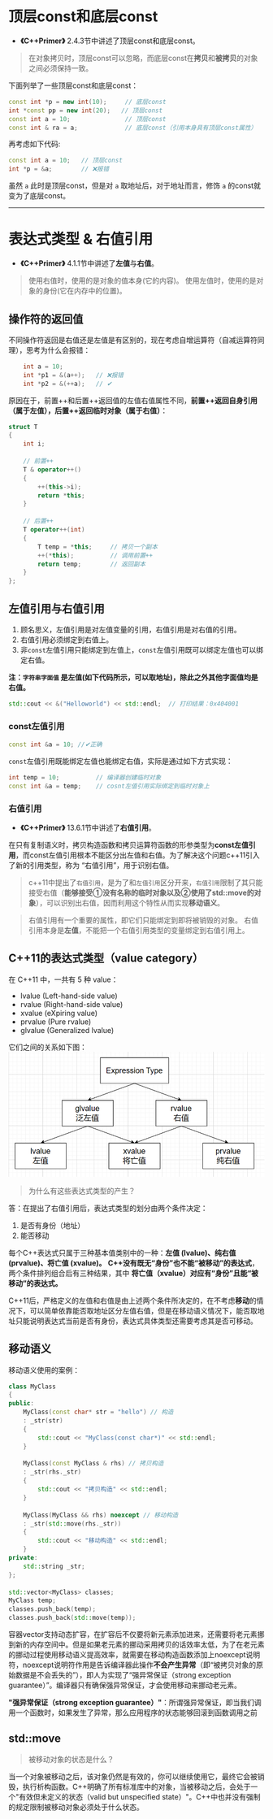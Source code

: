 #  顶层const和底层const
  
  
- **《C++Primer》** 2.4.3节中讲述了顶层const和底层const。
> 在对象拷贝时，顶层const可以忽略，而底层const在**拷贝**和**被拷贝**的对象之间必须保持一致。
  
下面列举了一些顶层const和底层const：
  
``` C++
const int *p = new int(10);     // 底层const
int *const pp = new int(20);   // 顶层const
const int a = 10;               // 顶层const
const int & ra = a;             // 底层const（引用本身具有顶层const属性）
```
  
再考虑如下代码:
  
```C++
const int a = 10;   // 顶层const
int *p = &a;        // ❌报错
```
  
虽然 `a` 此时是顶层const，但是对 `a` 取地址后，对于地址而言，修饰 `a` 的const就变为了底层const。
  
***
  
#  表达式类型 & 右值引用
  
  
- **《C++Primer》** 4.1.1节中讲述了**左值**与**右值**。
> 使用右值时，使用的是对象的值本身(它的内容)。
> 使用左值时，使用的是对象的身份(它在内存中的位置)。
  
##  操作符的返回值
  
  
不同操作符返回是右值还是左值是有区别的，现在考虑自增运算符（自减运算符同理），思考为什么会报错：
  
```c++
    int a = 10;
    int *p1 = &(a++);   // ❌报错
    int *p2 = &(++a);   // ✔
```
  
原因在于，前置++和后置++返回值的左值右值属性不同，**前置++返回自身引用（属于左值），后置++返回临时对象（属于右值）**：
  
```c++
struct T
{
    int i;
  
    // 前置++
    T & operator++()
    {
        ++(this->i);
        return *this;
    }
  
    // 后置++
    T operator++(int)
    {
        T temp = *this;     // 拷贝一个副本
        ++(*this);          // 调用前置++
        return temp;        // 返回副本
    }
};
```
##  左值引用与右值引用
  
  
1. 顾名思义，左值引用是对左值变量的引用，右值引用是对右值的引用。
2. 右值引用必须绑定到右值上。
3. 非`const`左值引用只能绑定到左值上，`const`左值引用既可以绑定左值也可以绑定右值。 
  
**注：`字符串字面值` 是左值(如下代码所示，可以取地址)，除此之外其他字面值均是右值。**
  
```C++
std::cout << &("Helloworld") << std::endl;  // 打印结果：0x404001
```
  
###  const左值引用
  
  
```c++
const int &a = 10; //✔正确
```
  
`const`左值引用既能绑定左值也能绑定右值，实际是通过如下方式实现：
  
```C++
int temp = 10;          // 编译器创建临时对象
const int &a = temp;    // cosnt左值引用实际绑定到临时对象上
```
###  右值引用
  
- **《C++Primer》** 13.6.1节中讲述了**右值引用**。
  
在只有复制语义时，拷贝构造函数和拷贝运算符函数的形参类型为**const左值引用**，而const左值引用根本不能区分出左值和右值。为了解决这个问题c++11引入了新的引用类型，称为 “右值引用”，用于识别右值。
  
> c++11中提出了`右值引用`，是为了和`左值引用`区分开来，`右值引用`限制了其只能接受右值（**能够接受①没有名称的临时对象以及②使用了std::move的对象**），可以识别出右值，因而利用这个特性从而实现**移动语义**。
  
  
  
> 右值引用有一个重要的属性，即它们只能绑定到即将被销毁的对象。
  右值引用本身是**左值**，不能把一个右值引用类型的变量绑定到右值引用上。
  
##  C++11的表达式类型（value category）
  
  
在 C++11 中，一共有 5 种 value：
- lvalue (Left-hand-side value)
- rvalue (Right-hand-side value)
- xvalue (eXpiring value)
- prvalue (Pure rvalue)
- glvalue (Generalized lvalue)
  
它们之间的关系如下图：
![C++11的表达式类型](../EffectiveModernC++.assets/Snipaste_2023-09-06_16-31-40.png )
  
> 为什么有这些表达式类型的产生？
  
答：在提出了右值引用后，表达式类型的划分由两个条件决定：
1. 是否有身份（地址）
2. 能否移动
  
每个C++表达式只属于三种基本值类别中的一种：**左值 (lvalue)、纯右值 (prvalue)、将亡值 (xvalue)。**
**C++没有既无“身份”也不能“被移动”的表达式**，两个条件排列组合后有三种结果，其中 **将亡值（xvalue）对应有“身份”且能“被移动”的表达式。**
  
C++11后，严格定义的左值和右值是由上述两个条件所决定的，在不考虑**移动**的情况下，可以简单依靠能否取地址区分左值右值，但是在移动语义情况下，能否取地址只能说明表达式当前是否有身份，表达式具体类型还需要考虑其是否可移动。
  
##  移动语义
  
  
移动语义使用的案例：
```C++
class MyClass 
{
public:
    MyClass(const char* str = "hello") // 构造
    : _str(str)
    {
        std::cout << "MyClass(const char*)" << std::endl;
    }
  
    MyClass(const MyClass & rhs) // 拷贝构造
    : _str(rhs._str)
    {
        std::cout << "拷贝构造" << std::endl;
    }
  
    MyClass(MyClass && rhs) noexcept // 移动构造
    : _str(std::move(rhs._str))
    {
        std::cout << "移动构造" << std::endl;
    }
private:
    std::string _str;
};
  
std::vector<MyClass> classes;
MyClass temp;
classes.push_back(temp);
classes.push_back(std::move(temp));
```
  
容器vector支持动态扩容，在扩容后不仅要将新元素添加进来，还需要将老元素挪到新的内存空间中。但是如果老元素的挪动采用拷贝的话效率太低，为了在老元素的挪动过程使用移动语义提高效率，就需要在移动构造函数添加上noexcept说明符，noexcept说明符作用是告诉编译器此操作**不会产生异常**（即“被拷贝对象的原始数据是不会丢失的”），即人为实现了“强异常保证（strong exception guarantee）”。编译器只有确保强异常保证，才会使用移动来挪动老元素。
  
**"强异常保证（strong exception guarantee）"**：所谓强异常保证，即当我们调用一个函数时，如果发生了异常，那么应用程序的状态能够回滚到函数调用之前
  
##  std::move
  
  
> 被移动对象的状态是什么？
  
当一个对象被移动之后，该对象仍然是有效的，你可以继续使用它，最终它会被销毁，执行析构函数。C++明确了所有标准库中的对象，当被移动之后，会处于一个"有效但未定义的状态（valid but unspecified state）"。C++中也并没有强制的规定限制被移动对象必须处于什么状态。
  